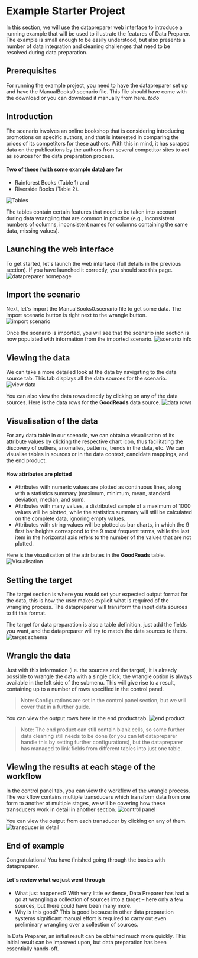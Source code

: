 # Example Starter Project
In this section, we will use the datapreparer web interface to introduce a running example that will be used to illustrate the features of Data Preparer. The example is small enough to be easily understood, but also presents a number of data integration and cleaning challenges that need to be resolved during data preparation.

## Prerequisites
For running the example project, you need to have the datapreparer set up and have the ManualBooks0.scenario file. This file should have come with the download or you can download it manually from here. *todo*

## Introduction
The scenario involves an online bookshop that is considering introducing promotions on specific authors, and that is interested in comparing the prices of its competitors for these authors. With this in mind, it has scraped data on the publications by the authors from several competitor sites to act as sources for the data preparation process. 

#### Two of these (with some example data) are for 
- Rainforest Books (Table 1) and 
- Riverside Books (Table 2). 

![Tables](https://i.imgur.com/4xY47r5.png)

The tables contain certain features that need to be taken into account during data wrangling that are common in practice (e.g., inconsistent numbers of columns, inconsistent names for columns containing the same data, missing values).

## Launching the web interface
To get started, let's launch the web interface (full details in the previous section). If you have launched it correctly, you should see this page.
![datapreparer homepage](https://i.imgur.com/yMc7TJd.png)

## Import the scenario
Next, let's import the ManualBooks0.scenario file to get some data. The import scenario button is right next to the wrangle button.
![import scenario](https://i.imgur.com/h5WxTim.png)

Once the scenario is imported, you will see that the scenario info section is now populated with information from the imported scenario.
![scenario info](https://i.imgur.com/CnPfpyc.png)

## Viewing the data
We can take a more detailed look at the data by navigating to the data source tab. This tab displays all the data sources for the scenario.
![view data](https://i.imgur.com/8G4BD6F.png)

You can also view the data rows directly by clicking on any of the data sources. Here is the data rows for the **GoodReads** data source.
![data rows](https://i.imgur.com/Nuo6rX0.png)

## Visualisation of the data
For any data table in our scenario, we can obtain a visualisation of its attribute values by clicking the respective chart icon, thus facilitating the discovery of outliers, anomalies, patterns, trends in the data, etc. We can visualise tables in sources or in the data context, candidate mappings, and the end product. 

#### How attributes are plotted
- Attributes with numeric values are plotted as continuous lines, along with a statistics summary (maximum, minimum, mean, standard deviation, median, and sum).
- Attributes with many values, a distributed sample of a maximum of 1000 values will be plotted, while the statistics summary will still be calculated on the complete data, ignoring empty values. 
- Attributes with string values will be plotted as bar charts, in which the 9 first bar heights correspond to the 9 most frequent terms, while the last item in the horizontal axis refers to the number of the values that are not plotted. 

Here is the visualisation of the attributes in the **GoodReads** table.
![Visualisation](https://i.imgur.com/gClrb0z.png)

## Setting the target
The target section is where you would set your expected output format for the data, this is how the user makes explicit what is required of the wrangling process. The datapreparer will transform the input data sources to fit this format. 

The target for data preparation is also a table definition, just add the fields you want, and the datapreparer will try to match the data sources to them.
![target schema](https://i.imgur.com/BXkzwa2.png)

## Wrangle the data
Just with this information (i.e. the sources and the target), it is already possible to wrangle the data with a single click; the wrangle option is always available in the left side of the submenu. This will give rise to a result, containing up to a number of rows specified in the control panel.
> Note: Configurations are set in the control panel section, but we will cover that in a further guide. 

You can view the output rows here in the end product tab.
![end product](https://i.imgur.com/74RZ6sF.png)
> Note: The end product can still contain blank cells, so some further data cleaning still needs to be done (or you can let datapreparer handle this by setting further configurations), but the datapreparer has managed to link fields from different tables into just one table.

## Viewing the results at each stage of the workflow
In the control panel tab, you can view the workflow of the wrangle process. The workflow contains multiple transducers which transform data from one form to another at multiple stages, we will be covering how these transducers work in detail in another section.
![control panel](https://i.imgur.com/cIjPSfX.png)

You can view the output from each transducer by clicking on any of them.
![transducer in detail](https://i.imgur.com/KEQbudP.png)

## End of example
Congratulations! You have finished going through the basics with datapreparer.

#### Let's review what we just went through
- What just happened? With very little evidence, Data Preparer has had a go at wrangling a collection of sources into a target – here only a few sources, but there could have been many more.
- Why is this good? This is good because in other data preparation systems significant manual effort is required to carry out even preliminary wrangling over a collection of sources.

In Data Preparer, an initial result can be obtained much more quickly. This initial result can be improved upon, but data preparation has been essentially hands-off.